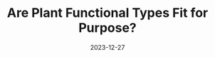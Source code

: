 ---
title: "Are Plant Functional Types Fit for Purpose?"
collection: publications
permalink: /publication/2023-12-27-grl
date: 2023-12-27
venue: 'Geophysical Research Letters'
paperurl: '/files/grl2023.pdf'
link: 'https://doi.org/10.1029/2023GL104962'
citation: '<b>Cranko Page, J.</b>, Abramowitz, G., De Kauwe, M. G., & Pitman, A. J. 2024. &quot;Are Plant Functional Types Fit for Purpose?&quot; <i>Geophysical Research Letters</i> 51, e2023GL104962. doi:10.1029/2023GL104962'
---